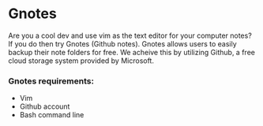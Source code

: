 # Gnotes

Are you a cool dev and use vim as the text editor for your computer notes? If you do then try Gnotes (Github notes). Gnotes allows users to easily backup their note folders for free. We acheive this by utilizing Github, a free cloud storage system provided by Microsoft. 

### Gnotes requirements:
* Vim
* Github account
* Bash command line
